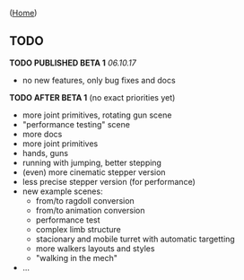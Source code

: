 ([Home](index))


## TODO

**TODO PUBLISHED BETA 1** _06.10.17_
* no new features, only bug fixes and docs

**TODO AFTER BETA 1**
(no exact priorities yet)
* more joint primitives, rotating gun scene
* "performance testing" scene
* more docs 
* more joint primitives
* hands, guns
* running with jumping, better stepping
* (even) more cinematic stepper version
* less precise stepper version (for performance)
* new example scenes:
  * from/to ragdoll conversion
  * from/to animation conversion
  * performance test
  * complex limb structure
  * stacionary and mobile turret with automatic targetting
  * more walkers layouts and styles
  * "walking in the mech"
* ...





